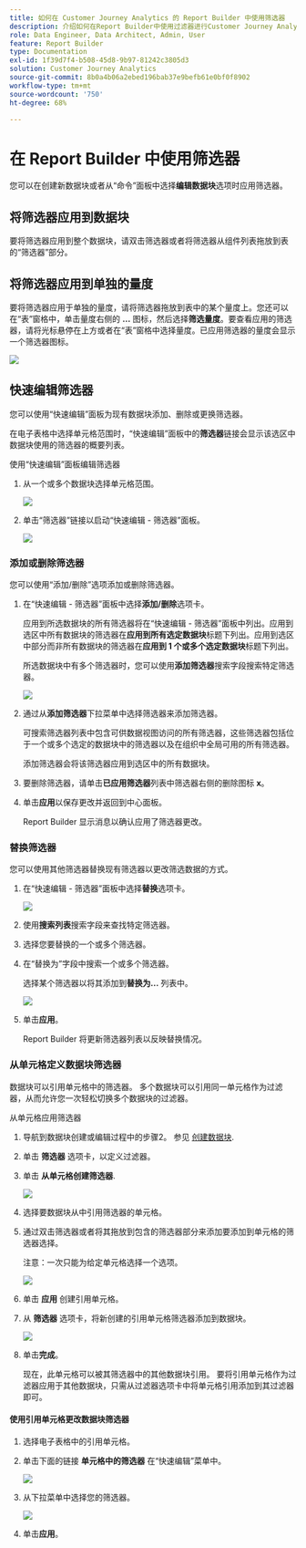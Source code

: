 ```yaml
---
title: 如何在 Customer Journey Analytics 的 Report Builder 中使用筛选器
description: 介绍如何在Report Builder中使用过滤器进行Customer Journey Analytics
role: Data Engineer, Data Architect, Admin, User
feature: Report Builder
type: Documentation
exl-id: 1f39d7f4-b508-45d8-9b97-81242c3805d3
solution: Customer Journey Analytics
source-git-commit: 8b0a4b06a2ebed196bab37e9befb61e0bf0f8902
workflow-type: tm+mt
source-wordcount: '750'
ht-degree: 68%

---
```


# 在 Report Builder 中使用筛选器

您可以在创建新数据块或者从“命令”面板中选择&#x200B;**编辑数据块**&#x200B;选项时应用筛选器。

## 将筛选器应用到数据块

要将筛选器应用到整个数据块，请双击筛选器或者将筛选器从组件列表拖放到表的“筛选器”部分。

## 将筛选器应用到单独的量度

要将筛选器应用于单独的量度，请将筛选器拖放到表中的某个量度上。您还可以在“表”窗格中，单击量度右侧的 **...** 图标，然后选择&#x200B;**筛选量度**。要查看应用的筛选器，请将光标悬停在上方或者在“表”窗格中选择量度。已应用筛选器的量度会显示一个筛选器图标。

<!-- ![](./assets/image24.png) -->

![](./assets/filter_by.png)

## 快速编辑筛选器

您可以使用“快速编辑”面板为现有数据块添加、删除或更换筛选器。

在电子表格中选择单元格范围时，“快速编辑”面板中的&#x200B;**筛选器**&#x200B;链接会显示该选区中数据块使用的筛选器的概要列表。

使用“快速编辑”面板编辑筛选器

1. 从一个或多个数据块选择单元格范围。

   ![](./assets/select_multiple_dbs.png)

1. 单击“筛选器”链接以启动“快速编辑 - 筛选器”面板。

   ![](./assets/quick_edit_filters.png)

### 添加或删除筛选器

您可以使用“添加/删除”选项添加或删除筛选器。

1. 在“快速编辑 - 筛选器”面板中选择&#x200B;**添加/删除**&#x200B;选项卡。

   应用到所选数据块的所有筛选器将在“快速编辑 - 筛选器”面板中列出。应用到选区中所有数据块的筛选器在&#x200B;**应用到所有选定数据块**&#x200B;标题下列出。应用到选区中部分而非所有数据块的筛选器在&#x200B;**应用到 1 个或多个选定数据块**&#x200B;标题下列出。

   所选数据块中有多个筛选器时，您可以使用&#x200B;**添加筛选器**&#x200B;搜索字段搜索特定筛选器。

   ![](./assets/add_filter.png)

1. 通过从&#x200B;**添加筛选器**&#x200B;下拉菜单中选择筛选器来添加筛选器。

   可搜索筛选器列表中包含可供数据视图访问的所有筛选器，这些筛选器包括位于一个或多个选定的数据块中的筛选器以及在组织中全局可用的所有筛选器。

   添加筛选器会将该筛选器应用到选区中的所有数据块。

1. 要删除筛选器，请单击&#x200B;**已应用筛选器**&#x200B;列表中筛选器右侧的删除图标 **x**。

1. 单击&#x200B;**应用**&#x200B;以保存更改并返回到中心面板。

   Report Builder 显示消息以确认应用了筛选器更改。

### 替换筛选器

您可以使用其他筛选器替换现有筛选器以更改筛选数据的方式。

1. 在“快速编辑 - 筛选器”面板中选择&#x200B;**替换**&#x200B;选项卡。

   ![](./assets/replace_filter.png)

1. 使用&#x200B;**搜索列表**&#x200B;搜索字段来查找特定筛选器。

1. 选择您要替换的一个或多个筛选器。

1. 在“替换为”字段中搜索一个或多个筛选器。

   选择某个筛选器以将其添加到&#x200B;**替换为...** 列表中。

   ![](./assets/replace_screen_new.png)

1. 单击&#x200B;**应用**。

   Report Builder 将更新筛选器列表以反映替换情况。

### 从单元格定义数据块筛选器

数据块可以引用单元格中的筛选器。 多个数据块可以引用同一单元格作为过滤器，从而允许您一次轻松切换多个数据块的过滤器。

从单元格应用筛选器

1. 导航到数据块创建或编辑过程中的步骤2。 参见 [创建数据块](./create-a-data-block.md).
1. 单击 **筛选器** 选项卡，以定义过滤器。
1. 单击 **从单元格创建筛选器**.

   ![](./assets/create-filter-from-cell.png)

1. 选择要数据块从中引用筛选器的单元格。

1. 通过双击筛选器或者将其拖放到包含的筛选器部分来添加要添加到单元格的筛选器选择。

   注意：一次只能为给定单元格选择一个选项。

   ![](./assets/select-filters.png)

1. 单击 **应用** 创建引用单元格。

1. 从 **筛选器** 选项卡，将新创建的引用单元格筛选器添加到数据块。

   ![](./assets/reference-cell-filter.png)

1. 单击&#x200B;**完成**。

   现在，此单元格可以被其筛选器中的其他数据块引用。 要将引用单元格作为过滤器应用于其他数据块，只需从过滤器选项卡中将单元格引用添加到其过滤器即可。

#### 使用引用单元格更改数据块筛选器

1. 选择电子表格中的引用单元格。

1. 单击下面的链接 **单元格中的筛选器** 在“快速编辑”菜单中。

   ![](./assets/filters-from-cell-link.png)

1. 从下拉菜单中选择您的筛选器。

   ![](./assets/filter-drop-down.png)

1. 单击&#x200B;**应用**。